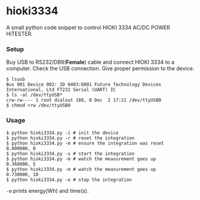 # hioki3334

A small python code snippet to control HIOKI 3334 AC/DC POWER HiTESTER.

### Setup

Buy USB to RS232/DB9(**Female**) cable and connect HIOKI 3334 to a computer.
Check the USB connection.
Give proper permission to the device.
```
$ lsusb
Bus 001 Device 002: ID 0403:6001 Future Technology Devices International, Ltd FT232 Serial (UART) IC
$ ls -al /dev/ttyUSB*
crw-rw---- 1 root dialout 188, 0 Dec  2 17:21 /dev/ttyUSB0
$ chmod +rw /dev/ttyUSB0 
```

### Usage

```
$ python hioki3334.py -i # init the device
$ python hioki3334.py -r # reset the integration
$ python hioki3334.py -m # ensure the integration was reset
0.000000, 0
$ python hioki3334.py -s # start the integration
$ python hioki3334.py -m # watch the measurement goes up
0.360000, 5
$ python hioki3334.py -m # watch the measurement goes up
0.730000, 10
$ python hioki3334.py -e # stop the integration
```

`-m` prints energy(Wh) and time(s).
